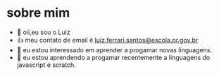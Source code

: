    # sobre mim
   
- 👋 oii,eu sou o Luiz
- 👍 meu contato de email é luiz.ferrari.santos@escola.pr.gov.br
- 👀 eu estou interessado em aprender a progamar novas linguagens.
- 🌱 eu estou aprendendo a progamar recentemente a linguagens do javascript e scratch.
